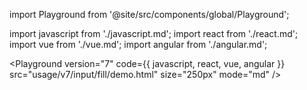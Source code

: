 import Playground from '@site/src/components/global/Playground';

import javascript from './javascript.md';
import react from './react.md';
import vue from './vue.md';
import angular from './angular.md';

<Playground 
  version="7"
  code={{ javascript, react, vue, angular }}
  src="usage/v7/input/fill/demo.html"
  size="250px"
  mode="md"
/>
